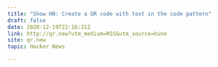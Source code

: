 ```yaml
---
title: "Show HN: Create a QR code with text in the code pattern"
draft: false
date: 2020-12-19T22:16:31Z
link: http://qr.new?utm_medium=RSS&utm_source=hune
site: qr.new
topic: Hacker News  

---
```

